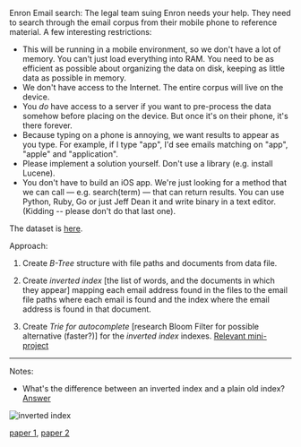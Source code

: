
Enron Email search:
The legal team suing Enron needs your help. They need to search through the email corpus from their mobile phone to reference material. A few interesting restrictions:

- This will be running in a mobile environment, so we don't have a lot of memory. You can't just load everything into RAM. You need to be as efficient as possible about organizing the data on disk, keeping as little data as possible in memory.
- We don't have access to the Internet. The entire corpus will live on the device.
- You _do_ have access to a server if you want to pre-process the data somehow before placing on the device. But once it's on their phone, it's there forever.
- Because typing on a phone is annoying, we want results to appear as you type. For example, if I type "app", I'd see emails matching on "app", "apple" and "application".
- Please implement a solution yourself. Don't use a library (e.g. install Lucene).
- You don't have to build an iOS app. We're just looking for a method that we can call — e.g. search(term) — that can return results. You can use Python, Ruby, Go or just Jeff Dean it and write binary in a text editor. (Kidding -- please don't do that last one).

The dataset is [here](https://www.cs.cmu.edu/~enron/enron_mail_20150507.tar.gz). 

Approach:

1. Create *B-Tree* structure with file paths and documents from data file.

2. Create *inverted index* [the list of words, and the documents in which they appear] mapping each email address found in the files to the email file paths where each email is found and the index where the email address is found in that document.

3. Create *Trie for autocomplete* [research Bloom Filter for possible alternative (faster?)] for the *inverted index* indexes.  [Relevant mini-project](https://docs.google.com/document/d/1yDk36HGJlvxbAP3xxe1g5es7MVtAmJGsUvITISQ_9pg/edit#heading=h.y41ubj2hqa5m)


----
Notes:

* What's the difference between an inverted index and a plain old index? [Answer](https://stackoverflow.com/questions/7727686/whats-the-difference-between-an-inverted-index-and-a-plain-old-index)


![inverted index](https://i.imgur.com/yDLdxbU.jpg)

[paper 1](https://www.academia.edu/10327128/Reduction_in_Searching_Time_of_Inverted_Index_Using_Bloom_Filter),
[paper 2](http://pages.cs.wisc.edu/~jignesh/publ/sigmatch.pdf)